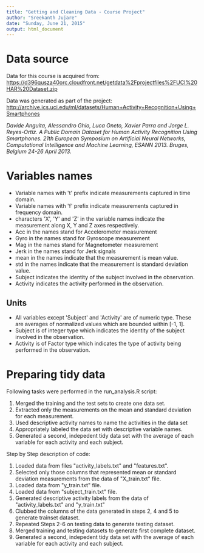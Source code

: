 ```yaml
---
title: "Getting and Cleaning Data - Course Project"
author: "Sreekanth Jujare"
date: "Sunday, June 21, 2015"
output: html_document
---
```


# Data source
Data for this course is acquired from:
https://d396qusza40orc.cloudfront.net/getdata%2Fprojectfiles%2FUCI%20HAR%20Dataset.zip 

Data was generated as part of the project:
http://archive.ics.uci.edu/ml/datasets/Human+Activity+Recognition+Using+Smartphones 

*Davide Anguita, Alessandro Ghio, Luca Oneto, Xavier Parra and Jorge L. Reyes-Ortiz. A Public Domain Dataset for Human Activity Recognition Using Smartphones. 21th European Symposium on Artificial Neural Networks, Computational Intelligence and Machine Learning, ESANN 2013. Bruges, Belgium 24-26 April 2013.*

# Variables names

* Variable names with 't' prefix indicate measurements captured in time domain.
* Variable names with 'f' prefix indicate measurements captured in frequency domain.
* characters 'X', 'Y' and 'Z' in the variable names indicate the measurement along X, Y and Z axes respectively.
* Acc in the names stand for Accelerometer measurement
* Gyro in the names stand for Gyroscope measurement
* Mag in the names stand for Magnetometer measurement
* Jerk in the names stand for Jerk signals
* mean in the names indicate that the measurement is mean value.
* std in the names indicate that the measurement is standard deviation value.
* Subject indicates the identity of the subject involved in the observation.
* Activity indicates the activity performed in the observation.

## Units
* All variables except 'Subject' and 'Activity' are of numeric type. These are averages of normalized values which are bounded within [-1, 1].
* Subject is of integer type which indicates the identity of the subject involved in the observation.
* Activity is of Factor type which indicates the type of activity being performed in the observation.

# Preparing tidy data

Following tasks were performed in the run_analysis.R script:

1. Merged the training and the test sets to create one data set.
2. Extracted only the measurements on the mean and standard deviation for each measurement.
3. Used descriptive activity names to name the activities in the data set
4. Appropriately labeled the data set with descriptive variable names. 
5. Generated a second, indepedent tidy data set with the average of each variable for each activity and each subject.

Step by Step description of code:

1. Loaded data from files "activity_labels.txt" and "features.txt".
2. Selected only those columns that represented mean or standard deviation measurements from the data of "X_train.txt" file.
3. Loaded data from "y_train.txt" file. 
4. Loaded data from "subject_train.txt" file.
5. Generated descriptive activity labels from the data of "activity_labels.txt" and "y_train.txt"
6. Clubbed the columns of the data generated in steps 2, 4 and 5 to generate trainset dataset.
7. Repeated Steps 2-6 on testing data to generate testing dataset.
8. Merged training and testing datasets to generate first complete dataset.
9. Generated a second, indepedent tidy data set with the average of each variable for each activity and each subject.
